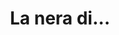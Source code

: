 ---
layout: post
title: La nera di...
director: Ousmane Sembène
year: 1966
cover: https://images.mubicdn.net/images/film/2078/cache-9229-1640010562/image-w1280.jpg
sas: true
---